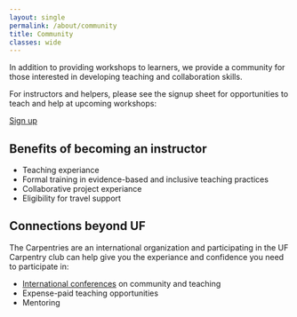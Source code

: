 ```yaml
---
layout: single
permalink: /about/community
title: Community
classes: wide
---
```

In addition to providing workshops to learners, we provide a community for those
interested in developing teaching and collaboration skills. 

For instructors and helpers, please see the signup sheet for opportunities to teach and help at upcoming workshops:

[Sign up](https://docs.google.com/spreadsheets/d/1P3m6Ha40tVTx9Sz6KhFs000Q6fknuJeIQ1-VOroFdBs)


## Benefits of becoming an instructor

* Teaching experiance
* Formal training in evidence-based and inclusive teaching practices
* Collaborative project experiance
* Eligibility for travel support

## Connections beyond UF

The Carpentries are an international organization and participating in the UF
Carpentry club can help give you the experiance and confidence you need to 
participate in:

* [International conferences](http://www.carpentrycon.org/) on community and 
teaching
* Expense-paid teaching opportunities
* Mentoring
